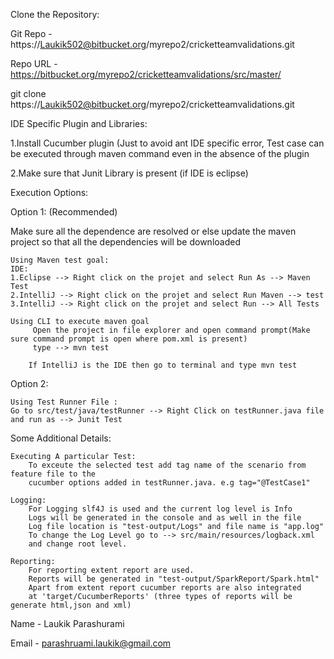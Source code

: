 Clone the Repository:

Git Repo - https://Laukik502@bitbucket.org/myrepo2/cricketteamvalidations.git

Repo URL - https://bitbucket.org/myrepo2/cricketteamvalidations/src/master/

git clone https://Laukik502@bitbucket.org/myrepo2/cricketteamvalidations.git

IDE Specific Plugin and Libraries:

1.Install Cucumber plugin (Just to avoid ant IDE specific error, Test case can be executed through maven command even in the absence of the plugin

2.Make sure that Junit Library is present (if IDE is eclipse)

Execution Options:

Option 1: (Recommended)
    
Make sure all the dependence are resolved or else update the maven project so that all the dependencies will be downloaded
    
    Using Maven test goal: 
    IDE:
    1.Eclipse --> Right click on the projet and select Run As --> Maven Test
    2.IntelliJ --> Right click on the projet and select Run Maven --> test
    3.IntelliJ --> Right click on the projet and select Run --> All Tests

    Using CLI to execute maven goal
         Open the project in file explorer and open command prompt(Make sure command prompt is open where pom.xml is present) 
         type --> mvn test
        
        If IntelliJ is the IDE then go to terminal and type mvn test

    
Option 2:

    Using Test Runner File :
    Go to src/test/java/testRunner --> Right Click on testRunner.java file and run as --> Junit Test

Some Additional Details:

    Executing A particular Test:
        To exceute the selected test add tag name of the scenario from feature file to the 
        cucumber options added in testRunner.java. e.g tag="@TestCase1"
    
    Logging:
        For Logging slf4J is used and the current log level is Info
        Logs will be generated in the console and as well in the file 
        Log file location is "test-output/Logs" and file name is "app.log"
        To change the Log Level go to --> src/main/resources/logback.xml
        and change root level.

    Reporting:
        For reporting extent report are used.
        Reports will be generated in "test-output/SparkReport/Spark.html"
        Apart from extent report cucumber reports are also integrated
        at 'target/CucumberReports' (three types of reports will be generate html,json and xml) 

Name - Laukik Parashurami

Email - parashruami.laukik@gmail.com


